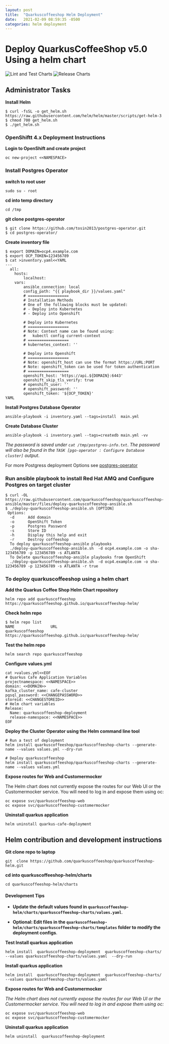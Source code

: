 ```yaml
---
layout: post
title:  "Quarkuscoffeeshop Helm Deployment"
date:   2021-02-09 08:59:35 -0500
categories: helm deployment
---
```


# Deploy QuarkusCoffeeShop v5.0 Using a helm chart
![Lint and Test Charts](https://github.com/quarkuscoffeeshop/quarkuscoffeeshop-helm/workflows/Lint%20and%20Test%20Charts/badge.svg)
![Release Charts](https://github.com/quarkuscoffeeshop/quarkuscoffeeshop-helm/workflows/Release%20Charts/badge.svg)


## Administrator Tasks 
    
**Install Helm**

```
$ curl -fsSL -o get_helm.sh https://raw.githubusercontent.com/helm/helm/master/scripts/get-helm-3
$ chmod 700 get_helm.sh
$ ./get_helm.sh
```

### OpenShiftt 4.x  Deployment Instructions 

**Login to OpenShift and create project**
```
oc new-project <<NAMESPACE>
```

### Install Postgres Operator
**switch to root user**
```
sudo su - root
```
**cd into temp directory**
```
cd /tmp
```

**git clone postgres-operator**
```
$ git clone https://github.com/tosin2013/postgres-operator.git
$ cd postgres-operator/
```

**Create inventory file**
```
$ export DOMAIN=ocp4.example.com
$ export OCP_TOKEN=123456789
$ cat >inventory.yaml<<YAML
---
  all:
    hosts:
        localhost:
    vars:
        ansible_connection: local
        config_path: "{{ playbook_dir }}/values.yaml"
        # ==================
        # Installation Methods
        # One of the following blocks must be updated:
        # - Deploy into Kubernetes
        # - Deploy into Openshift

        # Deploy into Kubernetes
        # ==================
        # Note: Context name can be found using:
        #   kubectl config current-context
        # ==================
        # kubernetes_context: ''

        # Deploy into Openshift
        # ==================
        # Note: openshift_host can use the format https://URL:PORT
        # Note: openshift_token can be used for token authentication
        # ==================
        openshift_host: 'https://api.${DOMAIN}:6443'
        openshift_skip_tls_verify: true
        # openshift_user: ''
        # openshift_password: ''
        openshift_token: '${OCP_TOKEN}'
YAML
```

**Install Postgres Database Operator**
```
ansible-playbook -i inventory.yaml --tags=install  main.yml
```

**Create Database Cluster**

```
ansible-playbook -i inventory.yaml --tags=createdb main.yml -vv
```
*The password is saved under `cat /tmp/postgres-info.txt`*. 
*The password will also be found in the `TASK [pgo-operator : Configure Database cluster]` output*. 

For more Postgress deployment Options see [postgres-operator](https://github.com/tosin2013/postgres-operator)


### Run ansible playbook to install Red Hat AMQ and Configure Postgres on target cluster
```
$ curl -OL https://raw.githubusercontent.com/quarkuscoffeeshop/quarkuscoffeeshop-ansible/master/files/deploy-quarkuscoffeeshop-ansible.sh
$ ./deploy-quarkuscoffeeshop-ansible.sh [OPTION]
 Options:
  -d      Add domain 
  -o      OpenShift Token
  -p      Postgres Password
  -s      Store ID
  -h      Display this help and exit
  -r      Destroy coffeeshop 
  To deploy qaurkuscoffeeshop-ansible playbooks
  ./deploy-quarkuscoffeeshop-ansible.sh  -d ocp4.example.com -o sha-123456789 -p 123456789 -s ATLANTA
  To Delete qaurkuscoffeeshop-ansible playbooks from OpenShift
  ./deploy-quarkuscoffeeshop-ansible.sh  -d ocp4.example.com -o sha-123456789 -p 123456789 -s ATLANTA -r true
```

### To deploy quarkuscoffeeshop using a helm chart
**Add the Quarkus Coffee Shop  Helm Chart repository**
```
helm repo add quarkuscoffeeshop https://quarkuscoffeeshop.github.io/quarkuscoffeeshop-helm/
```

**Check helm repo**
```
$ helm repo list
NAME             	URL
quarkuscoffeeshop	https://quarkuscoffeeshop.github.io/quarkuscoffeeshop-helm/
```

**Test the helm repo**
```
helm search repo quarkuscoffeeshop
```

**Configure values.yml**
```
cat >values.yml<<EOF
# Quarkus Cafe Application Variables
projectnamespace: <<NAMESPACE>>
domain: <<DOMAIN>>
kafka_cluster_name: cafe-cluster
pgsql_password: <<CHANGEPASSWORD>>
storeid: <<CHANGESTOREID>>
# Helm chart variables
Release:
  Name: quarkuscoffeeshop-deployment
  release-namespace: <<NAMESPACE>>
EOF
```

**Deploy the Cluster Operator using the Helm command line tool**
```
# Run a test of deployment
helm install quarkuscoffeeshop/quarkuscoffeeshop-charts --generate-name --values values.yml --dry-run

# Deploy quarkuscoffeeshop
helm install quarkuscoffeeshop/quarkuscoffeeshop-charts --generate-name --values values.yml
```

**Expose routes for Web and Customermocker**

The Helm chart does not currently expose the routes for our Web UI or the Customermocker service.  You will need to log in and expose them using oc:

``` 
oc expose svc/quarkuscoffeeshop-web
oc expose svc/quarkuscoffeeshop-customermocker
```

**Uninstall quarkus application**
```
helm uninstall quarkus-cafe-deployment
```

## Helm contribution and development instructions
**Git clone repo to laptop**
```
git  clone https://github.com/quarkuscoffeeshop/quarkuscoffeeshop-helm.git
```

**cd into quarkuscoffeeshop-helm/charts**
```
cd quarkuscoffeeshop-helm/charts
```

#### Development Tips
* **Update the default values found in `quarkuscoffeeshop-helm/charts/quarkuscoffeeshop-charts/values.yaml`**. 

* **Optional: Edit files in the `quarkuscoffeeshop-helm/charts/quarkuscoffeeshop-charts/templates` folder to modify the deployment configs**. 

**Test Install quarkus application**
```
helm install  quarkuscoffeeshop-deployment  quarkuscoffeeshop-charts/ --values quarkuscoffeeshop-charts/values.yaml  --dry-run
```

**Install quarkus application**
```
helm install  quarkuscoffeeshop-deployment  quarkuscoffeeshop-charts/ --values quarkuscoffeeshop-charts/values.yaml
```

**Expose routes for Web and Customermocker**

*The Helm chart does not currently expose the routes for our Web UI or the Customermocker service.  You will need to log in and expose them using oc:*

```
oc expose svc/quarkuscoffeeshop-web
oc expose svc/quarkuscoffeeshop-customermocker
```

**Uninstall quarkus application**
```
helm uninstall  quarkuscoffeeshop-deployment
```
